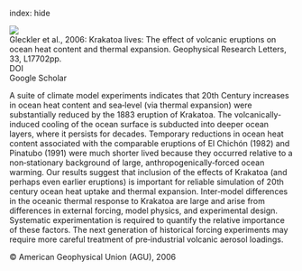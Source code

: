 index: hide

<div class="Citation">
    <div class="Citation-thumb CitationThumb-linked"  data-href="https://doi.org/10.1029/2006gl026771">
      <img src="https://static.claimspace.cloud/climate-study-static/refs/thumbs/9/Gleckler_et_al_2006-thumb.png" />
    </div>

  <div class="Citation-body">
    <div class="Citation-text">Gleckler et al., 2006: Krakatoa lives: The effect of volcanic eruptions on ocean heat content and thermal expansion. <span class="Article-journal">Geophysical Research Letters, </span><span class="Article-volume">33, </span>L17702pp.</div>
    <div class="Citation-links">
      <div class="CitationLink" data-href="https://doi.org/10.1029/2006gl026771">
        <div class="CitationLink-icon CitationLink-Doi"></div>
        <div class="CitationLink-text">DOI</div>
      </div>
      <div class="CitationLink" data-href="https://scholar.google.com/scholar?q=10.1029/2006gl026771">
        <div class="CitationLink-icon CitationLink-Scholar"></div>
        <div class="CitationLink-text">Google Scholar</div>
      </div>
    </div>
  </div>
</div>

A suite of climate model experiments indicates that 20th Century increases in ocean heat content and sea‐level (via thermal expansion) were substantially reduced by the 1883 eruption of Krakatoa. The volcanically‐induced cooling of the ocean surface is subducted into deeper ocean layers, where it persists for decades. Temporary reductions in ocean heat content associated with the comparable eruptions of El Chichón (1982) and Pinatubo (1991) were much shorter lived because they occurred relative to a non‐stationary background of large, anthropogenically‐forced ocean warming. Our results suggest that inclusion of the effects of Krakatoa (and perhaps even earlier eruptions) is important for reliable simulation of 20th century ocean heat uptake and thermal expansion. Inter‐model differences in the oceanic thermal response to Krakatoa are large and arise from differences in external forcing, model physics, and experimental design. Systematic experimentation is required to quantify the relative importance of these factors. The next generation of historical forcing experiments may require more careful treatment of pre‐industrial volcanic aerosol loadings.

<div class="Citation-copy">
&copy; American Geophysical Union (AGU), 2006
</div>
